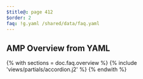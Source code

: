 ```yaml
---
$title@: page 412
$order: 2
faq: !g.yaml /shared/data/faq.yaml
---
```


## AMP Overview from YAML

{% with sections = doc.faq.overview %}
{% include 'views/partials/accordion.j2' %}
{% endwith %}
